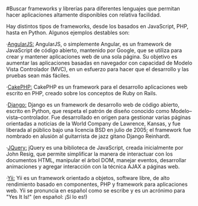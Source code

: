 #Buscar frameworks y librerías para diferentes lenguajes que permitan hacer aplicaciones altamente disponibles con relativa facilidad.

Hay distintos tipos de frameworks, desde los basados en JavaScript, PHP, hasta en Python. Algunos ejemplos destables son:

·[AngularJS:](https://angularjs.org/) AngularJS, o simplemente Angular, es un framework de JavaScript de código abierto, mantenido por Google, que se utiliza para crear y mantener aplicaciones web de una sola página. Su objetivo es aumentar las aplicaciones basadas en navegador con capacidad de Modelo Vista Controlador (MVC), en un esfuerzo para hacer que el desarrollo y las pruebas sean más fáciles.

·[CakePHP:](http://cakephp.org/) CakePHP es un framework para el desarrollo aplicaciones web escrito en PHP, creado sobre los conceptos de Ruby on Rails.

·[Django:](https://www.djangoproject.com/) Django es un framework de desarrollo web de código abierto, escrito en Python, que respeta el patrón de diseño conocido como Modelo–vista–controlador. Fue desarrollado en origen para gestionar varias páginas orientadas a noticias de la World Company de Lawrence, Kansas, y fue liberada al público bajo una licencia BSD en julio de 2005; el framework fue nombrado en alusión al guitarrista de jazz gitano Django Reinhardt.

·[JQuery:](https://jquery.com/) jQuery es una biblioteca de JavaScript, creada inicialmente por John Resig, que permite simplificar la manera de interactuar con los documentos HTML, manipular el árbol DOM, manejar eventos, desarrollar animaciones y agregar interacción con la técnica AJAX a páginas web.

·[Yii:](http://www.yiiframework.com/) Yii es un framework orientado a objetos, software libre, de alto rendimiento basado en componentes, PHP y framework para aplicaciones web. Yii se pronuncia en español como se escribe y es un acrónimo para "Yes It Is!" (en español: ¡Sí lo es!)

